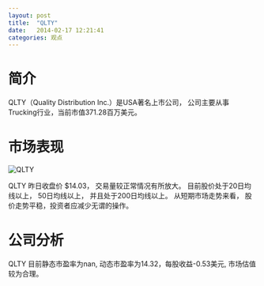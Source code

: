 ```yaml
---
layout: post
title:  "QLTY"
date:   2014-02-17 12:21:41
categories: 观点
---
```


# 简介
QLTY（Quality Distribution Inc.）是USA著名上市公司，
公司主要从事Trucking行业，当前市值371.28百万美元。

# 市场表现

![QLTY](http://finviz.com/chart.ashx?t=QLTY&ty=c&ta=1&p=d&s=l)

QLTY 昨日收盘价 $14.03，
交易量较正常情况有所放大。
目前股价处于20日均线以上，
50日均线以上，
并且处于200日均线以上。
从短期市场走势来看，
股价走势平稳，投资者应减少无谓的操作。

# 公司分析
QLTY 目前静态市盈率为nan, 动态市盈率为14.32，每股收益-0.53美元,
市场估值较为合理。

